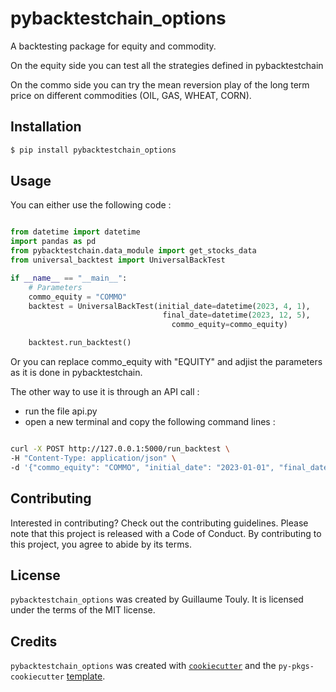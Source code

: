 # pybacktestchain_options

A backtesting package for equity and commodity.

On the equity side you can test all the strategies defined in pybacktestchain

On the commo side you can try the mean reversion play of the long term price on different commodities (OIL, GAS, WHEAT, CORN).

## Installation

```bash
$ pip install pybacktestchain_options
```

## Usage

You can either use the following code : 

```python

from datetime import datetime
import pandas as pd
from pybacktestchain.data_module import get_stocks_data 
from universal_backtest import UniversalBackTest

if __name__ == "__main__":
    # Parameters
    commo_equity = "COMMO"
    backtest = UniversalBackTest(initial_date=datetime(2023, 4, 1),
                                  final_date=datetime(2023, 12, 5),
                                    commo_equity=commo_equity)

    backtest.run_backtest()

```

Or you can replace commo_equity with "EQUITY" and adjist the parameters as it is done in pybacktestchain.



The other way to use it is through an API call : 

- run the file api.py
- open a new terminal and copy the following command lines : 

```bash 

curl -X POST http://127.0.0.1:5000/run_backtest \
-H "Content-Type: application/json" \
-d '{"commo_equity": "COMMO", "initial_date": "2023-01-01", "final_date": "2023-12-31", "cash": 1000000, "verbose": true}'
```


## Contributing

Interested in contributing? Check out the contributing guidelines. Please note that this project is released with a Code of Conduct. By contributing to this project, you agree to abide by its terms.

## License

`pybacktestchain_options` was created by Guillaume Touly. It is licensed under the terms of the MIT license.

## Credits

`pybacktestchain_options` was created with [`cookiecutter`](https://cookiecutter.readthedocs.io/en/latest/) and the `py-pkgs-cookiecutter` [template](https://github.com/py-pkgs/py-pkgs-cookiecutter).
